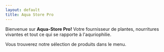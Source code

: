```yaml
---
layout: default
title: Aqua Store Pro
---
```


Bienvenue sur **Aqua-Store Pro!** Votre fournisseur de plantes, nourritures vivantes et tout ce qui se rapporte à l'aquriophilie.

Vous trouverez notre sélection de produits dans le menu.
